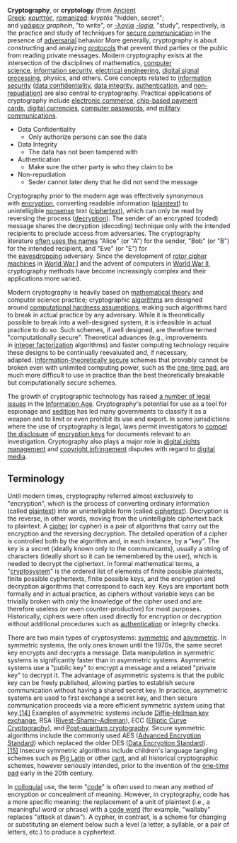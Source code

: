 
**Cryptography**, or **cryptology** (from [Ancient Greek](https://en.wikipedia.org/wiki/Ancient_Greek_language "Ancient Greek language"): [κρυπτός](https://en.wiktionary.org/wiki/%CE%BA%CF%81%CF%85%CF%80%CF%84%CF%8C%CF%82#Ancient_Greek "wikt:κρυπτός"), [romanized](https://en.wikipedia.org/wiki/Romanization_of_Ancient_Greek "Romanization of Ancient Greek"): _kryptós_ "hidden, secret"; and [γράφειν](https://en.wiktionary.org/wiki/%CE%B3%CF%81%CE%AC%CF%86%CE%B5%CE%B9%CE%BD#Ancient_Greek "wikt:γράφειν") _graphein_, "to write", or [-λογία](https://en.wiktionary.org/wiki/-%CE%BB%CE%BF%CE%B3%CE%AF%CE%B1#Ancient_Greek "wikt:-λογία") _[-logia](https://en.wikipedia.org/wiki/-logy "-logy")_, "study", respectively, is the practice and study of techniques for [secure communication](https://en.wikipedia.org/wiki/Secure_communication "Secure communication") in the presence of [adversarial](https://en.wikipedia.org/wiki/Adversary_\(cryptography\) "Adversary (cryptography)") behavior More generally, cryptography is about constructing and analyzing [protocols](https://en.wikipedia.org/wiki/Communication_protocol "Communication protocol") that prevent third parties or the public from reading private messages. Modern cryptography exists at the intersection of the disciplines of mathematics, [computer science](https://en.wikipedia.org/wiki/Computer_science "Computer science"), [information security](https://en.wikipedia.org/wiki/Information_security "Information security"), [electrical engineering](https://en.wikipedia.org/wiki/Electrical_engineering "Electrical engineering"), [digital signal processing](https://en.wikipedia.org/wiki/Digital_signal_processing "Digital signal processing"), physics, and others. Core concepts related to [information security](https://en.wikipedia.org/wiki/Information_security "Information security") ([data confidentiality](https://en.wikipedia.org/wiki/Confidentiality "Confidentiality"), [data integrity](https://en.wikipedia.org/wiki/Data_integrity "Data integrity"), [authentication](https://en.wikipedia.org/wiki/Authentication "Authentication"), and [non-repudiation](https://en.wikipedia.org/wiki/Non-repudiation "Non-repudiation")) are also central to cryptography. Practical applications of cryptography include [electronic commerce](https://en.wikipedia.org/wiki/Electronic_commerce "Electronic commerce"), [chip-based payment cards](https://en.wikipedia.org/wiki/Smart_card#EMV "Smart card"), [digital currencies](https://en.wikipedia.org/wiki/Digital_currencies "Digital currencies"), [computer passwords](https://en.wikipedia.org/wiki/Password "Password"), and [military communications](https://en.wikipedia.org/wiki/Military_communications "Military communications").

* Data Confidentiality 
	* Only authorize persons can see the data
* Data Integrity
	* The data has not been tampered with
* Authentication
	* Make sure the other party is who they claim to be
* Non-repudiation
	* Seder cannot later deny that he did not send the message

Cryptography prior to the modern age was effectively synonymous with [encryption](https://en.wikipedia.org/wiki/Encryption "Encryption"), converting readable information ([plaintext](https://en.wikipedia.org/wiki/Plaintext "Plaintext")) to unintelligible [nonsense](https://en.wikipedia.org/wiki/Nonsense "Nonsense") text ([ciphertext](https://en.wikipedia.org/wiki/Ciphertext "Ciphertext")), which can only be read by reversing the process ([decryption](https://en.wikipedia.org/wiki/Decryption "Decryption")). The sender of an encrypted (coded) message shares the decryption (decoding) technique only with the intended recipients to preclude access from adversaries. The cryptography literature [often uses the names](https://en.wikipedia.org/wiki/Alice_and_Bob "Alice and Bob") "Alice" (or "A") for the sender, "Bob" (or "B") for the intended recipient, and "Eve" (or "E") for the [eavesdropping](https://en.wikipedia.org/wiki/Eavesdropping "Eavesdropping") adversary. Since the development of [rotor cipher machines](https://en.wikipedia.org/wiki/Rotor_machine "Rotor machine") in [World War I](https://en.wikipedia.org/wiki/World_War_I "World War I") and the advent of computers in [World War II](https://en.wikipedia.org/wiki/World_War_II "World War II"), cryptography methods have become increasingly complex and their applications more varied.

Modern cryptography is heavily based on [mathematical theory](https://en.wikipedia.org/wiki/Mathematical_theory "Mathematical theory") and computer science practice; cryptographic [algorithms](https://en.wikipedia.org/wiki/Algorithm "Algorithm") are designed around [computational hardness assumptions](https://en.wikipedia.org/wiki/Computational_hardness_assumption "Computational hardness assumption"), making such algorithms hard to break in actual practice by any adversary. While it is theoretically possible to break into a well-designed system, it is infeasible in actual practice to do so. Such schemes, if well designed, are therefore termed "computationally secure". Theoretical advances (e.g., improvements in [integer factorization](https://en.wikipedia.org/wiki/Integer_factorization "Integer factorization") algorithms) and faster computing technology require these designs to be continually reevaluated and, if necessary, adapted. [Information-theoretically secure](https://en.wikipedia.org/wiki/Information-theoretic_security "Information-theoretic security") schemes that provably cannot be broken even with unlimited computing power, such as the [one-time pad](https://en.wikipedia.org/wiki/One-time_pad "One-time pad"), are much more difficult to use in practice than the best theoretically breakable but computationally secure schemes.

The growth of cryptographic technology has raised [a number of legal issues](https://en.wikipedia.org/wiki/Cryptography_law "Cryptography law") in the [Information Age](https://en.wikipedia.org/wiki/Information_Age "Information Age"). Cryptography's potential for use as a tool for espionage and [sedition](https://en.wikipedia.org/wiki/Sedition "Sedition") has led many governments to classify it as a weapon and to limit or even prohibit its use and export. In some jurisdictions where the use of cryptography is legal, laws permit investigators to [compel the disclosure](https://en.wikipedia.org/wiki/Key_disclosure_law "Key disclosure law") of [encryption keys](https://en.wikipedia.org/wiki/Key_\(cryptography\) "Key (cryptography)") for documents relevant to an investigation. Cryptography also plays a major role in [digital rights management](https://en.wikipedia.org/wiki/Digital_rights_management "Digital rights management") and [copyright infringement](https://en.wikipedia.org/wiki/Copyright_infringement "Copyright infringement") disputes with regard to [digital media](https://en.wikipedia.org/wiki/Digital_media "Digital media").

## Terminology

Until modern times, cryptography referred almost exclusively to "encryption", which is the process of converting ordinary information (called [plaintext](https://en.wikipedia.org/wiki/Plaintext "Plaintext")) into an unintelligible form (called [ciphertext](https://en.wikipedia.org/wiki/Ciphertext "Ciphertext")). Decryption is the reverse, in other words, moving from the unintelligible ciphertext back to plaintext. A [cipher](https://en.wikipedia.org/wiki/Cipher "Cipher") (or cypher) is a pair of algorithms that carry out the encryption and the reversing decryption. The detailed operation of a cipher is controlled both by the algorithm and, in each instance, by a "key". The key is a secret (ideally known only to the communicants), usually a string of characters (ideally short so it can be remembered by the user), which is needed to decrypt the ciphertext. In formal mathematical terms, a "[cryptosystem](https://en.wikipedia.org/wiki/Cryptosystem "Cryptosystem")" is the ordered list of elements of finite possible plaintexts, finite possible cyphertexts, finite possible keys, and the encryption and decryption algorithms that correspond to each key. Keys are important both formally and in actual practice, as ciphers without variable keys can be trivially broken with only the knowledge of the cipher used and are therefore useless (or even counter-productive) for most purposes. Historically, ciphers were often used directly for encryption or decryption without additional procedures such as [authentication](https://en.wikipedia.org/wiki/Authentication "Authentication") or integrity checks.

There are two main types of cryptosystems: [symmetric](https://en.wikipedia.org/wiki/Symmetric-key_algorithm "Symmetric-key algorithm") and [asymmetric](https://en.wikipedia.org/wiki/Public-key_cryptography "Public-key cryptography"). In symmetric systems, the only ones known until the 1970s, the same secret key encrypts and decrypts a message. Data manipulation in symmetric systems is significantly faster than in asymmetric systems. Asymmetric systems use a "public key" to encrypt a message and a related "private key" to decrypt it. The advantage of asymmetric systems is that the public key can be freely published, allowing parties to establish secure communication without having a shared secret key. In practice, asymmetric systems are used to first exchange a secret key, and then secure communication proceeds via a more efficient symmetric system using that key.[[14]](https://en.wikipedia.org/wiki/Cryptography#cite_note-14) Examples of asymmetric systems include [Diffie–Hellman key exchange](https://en.wikipedia.org/wiki/Diffie%E2%80%93Hellman_key_exchange "Diffie–Hellman key exchange"), RSA ([Rivest–Shamir–Adleman](https://en.wikipedia.org/wiki/RSA_\(cryptosystem\) "RSA (cryptosystem)")), ECC ([Elliptic Curve Cryptography](https://en.wikipedia.org/wiki/Elliptic_Curve_Cryptography "Elliptic Curve Cryptography")), and [Post-quantum cryptography](https://en.wikipedia.org/wiki/Post-quantum_cryptography "Post-quantum cryptography"). Secure symmetric algorithms include the commonly used AES ([Advanced Encryption Standard](https://en.wikipedia.org/wiki/Advanced_Encryption_Standard "Advanced Encryption Standard")) which replaced the older DES ([Data Encryption Standard](https://en.wikipedia.org/wiki/Data_Encryption_Standard "Data Encryption Standard")).[[15]](https://en.wikipedia.org/wiki/Cryptography#cite_note-15) Insecure symmetric algorithms include children's language tangling schemes such as [Pig Latin](https://en.wikipedia.org/wiki/Pig_Latin "Pig Latin") or other [cant](https://en.wikipedia.org/wiki/Cant_\(language\) "Cant (language)"), and all historical cryptographic schemes, however seriously intended, prior to the invention of the [one-time pad](https://en.wikipedia.org/wiki/One-time_pad "One-time pad") early in the 20th century.

In [colloquial](https://en.wikipedia.org/wiki/Colloquial "Colloquial") use, the term "[code](https://en.wikipedia.org/wiki/Code_\(cryptography\) "Code (cryptography)")" is often used to mean any method of encryption or concealment of meaning. However, in cryptography, code has a more specific meaning: the replacement of a unit of plaintext (i.e., a meaningful word or phrase) with a [code word](https://en.wikipedia.org/wiki/Code_word_\(communication\) "Code word (communication)") (for example, "wallaby" replaces "attack at dawn"). A cypher, in contrast, is a scheme for changing or substituting an element below such a level (a letter, a syllable, or a pair of letters, etc.) to produce a cyphertext.